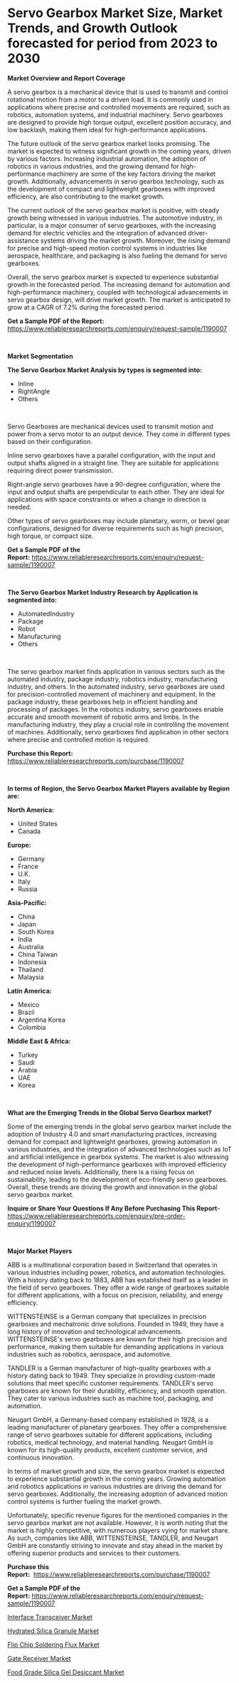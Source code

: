 <p><h1>Servo Gearbox Market Size, Market Trends, and Growth Outlook forecasted for period from 2023 to 2030</h1></p><p><strong>Market Overview and Report Coverage</strong></p>
<p><p>A servo gearbox is a mechanical device that is used to transmit and control rotational motion from a motor to a driven load. It is commonly used in applications where precise and controlled movements are required, such as robotics, automation systems, and industrial machinery. Servo gearboxes are designed to provide high torque output, excellent position accuracy, and low backlash, making them ideal for high-performance applications.</p><p>The future outlook of the servo gearbox market looks promising. The market is expected to witness significant growth in the coming years, driven by various factors. Increasing industrial automation, the adoption of robotics in various industries, and the growing demand for high-performance machinery are some of the key factors driving the market growth. Additionally, advancements in servo gearbox technology, such as the development of compact and lightweight gearboxes with improved efficiency, are also contributing to the market growth.</p><p>The current outlook of the servo gearbox market is positive, with steady growth being witnessed in various industries. The automotive industry, in particular, is a major consumer of servo gearboxes, with the increasing demand for electric vehicles and the integration of advanced driver-assistance systems driving the market growth. Moreover, the rising demand for precise and high-speed motion control systems in industries like aerospace, healthcare, and packaging is also fueling the demand for servo gearboxes.</p><p>Overall, the servo gearbox market is expected to experience substantial growth in the forecasted period. The increasing demand for automation and high-performance machinery, coupled with technological advancements in servo gearbox design, will drive market growth. The market is anticipated to grow at a CAGR of 7.2% during the forecasted period.</p></p>
<p><strong>Get a Sample PDF of the Report:</strong> <a href="https://www.reliableresearchreports.com/enquiry/request-sample/1190007">https://www.reliableresearchreports.com/enquiry/request-sample/1190007</a></p>
<p>&nbsp;</p>
<p><strong>Market Segmentation</strong></p>
<p><strong>The Servo Gearbox Market Analysis by types is segmented into:</strong></p>
<p><ul><li>Inline</li><li>RightAngle</li><li>Others</li></ul></p>
<p>&nbsp;</p>
<p><p>Servo Gearboxes are mechanical devices used to transmit motion and power from a servo motor to an output device. They come in different types based on their configuration. </p><p>Inline servo gearboxes have a parallel configuration, with the input and output shafts aligned in a straight line. They are suitable for applications requiring direct power transmission.</p><p>Right-angle servo gearboxes have a 90-degree configuration, where the input and output shafts are perpendicular to each other. They are ideal for applications with space constraints or when a change in direction is needed.</p><p>Other types of servo gearboxes may include planetary, worm, or bevel gear configurations, designed for diverse requirements such as high precision, high torque, or compact size.</p></p>
<p><strong>Get a Sample PDF of the Report:</strong>&nbsp;<a href="https://www.reliableresearchreports.com/enquiry/request-sample/1190007">https://www.reliableresearchreports.com/enquiry/request-sample/1190007</a></p>
<p>&nbsp;</p>
<p><strong>The Servo Gearbox Market Industry Research by Application is segmented into:</strong></p>
<p><ul><li>AutomatedIndustry</li><li>Package</li><li>Robot</li><li>Manufacturing</li><li>Others</li></ul></p>
<p>&nbsp;</p>
<p><p>The servo gearbox market finds application in various sectors such as the automated industry, package industry, robotics industry, manufacturing industry, and others. In the automated industry, servo gearboxes are used for precision-controlled movement of machinery and equipment. In the package industry, these gearboxes help in efficient handling and processing of packages. In the robotics industry, servo gearboxes enable accurate and smooth movement of robotic arms and limbs. In the manufacturing industry, they play a crucial role in controlling the movement of machines. Additionally, servo gearboxes find application in other sectors where precise and controlled motion is required.</p></p>
<p><strong>Purchase this Report:</strong>&nbsp; <a href="https://www.reliableresearchreports.com/purchase/1190007">https://www.reliableresearchreports.com/purchase/1190007</a></p>
<p>&nbsp;</p>
<p><strong>In terms of Region, the Servo Gearbox Market Players available by Region are:</strong></p>
<p>
    <p> <strong> North America: </strong>
        <ul>
            <li>United States</li>
            <li>Canada</li>
        </ul>
        </p> 
    <p> <strong> Europe: </strong>
        <ul>
            <li>Germany</li>
            <li>France</li>
            <li>U.K.</li>
            <li>Italy</li>
            <li>Russia</li>
        </ul>
        </p> 
    <p> <strong> Asia-Pacific: </strong>
        <ul>
            <li>China</li>
            <li>Japan</li>
            <li>South Korea</li>
            <li>India</li>
            <li>Australia</li>
            <li>China Taiwan</li>
            <li>Indonesia</li>
            <li>Thailand</li>
            <li>Malaysia</li>
        </ul>
        </p> 
    <p> <strong> Latin America: </strong>
        <ul>
            <li>Mexico</li>
            <li>Brazil</li>
            <li>Argentina Korea</li>
            <li>Colombia</li>
        </ul>
        </p> 
    <p> <strong> Middle East & Africa: </strong>
        <ul>
            <li>Turkey</li>
            <li>Saudi</li>
            <li>Arabia</li>
            <li>UAE</li>
            <li>Korea</li>
        </ul>
    </p>
    </p>
<p>&nbsp;</p>
<p><strong>What are the Emerging Trends in the Global Servo Gearbox market?</strong></p>
<p><p>Some of the emerging trends in the global servo gearbox market include the adoption of Industry 4.0 and smart manufacturing practices, increasing demand for compact and lightweight gearboxes, growing automation in various industries, and the integration of advanced technologies such as IoT and artificial intelligence in gearbox systems. The market is also witnessing the development of high-performance gearboxes with improved efficiency and reduced noise levels. Additionally, there is a rising focus on sustainability, leading to the development of eco-friendly servo gearboxes. Overall, these trends are driving the growth and innovation in the global servo gearbox market.</p></p>
<p><strong>Inquire or Share Your Questions If Any Before Purchasing This Report</strong>- <a href="https://www.reliableresearchreports.com/enquiry/pre-order-enquiry/1190007">https://www.reliableresearchreports.com/enquiry/pre-order-enquiry/1190007</a></p>
<p>&nbsp;</p>
<p><strong>Major Market Players</strong></p>
<p><p>ABB is a multinational corporation based in Switzerland that operates in various industries including power, robotics, and automation technologies. With a history dating back to 1883, ABB has established itself as a leader in the field of servo gearboxes. They offer a wide range of gearboxes suitable for different applications, with a focus on precision, reliability, and energy efficiency.</p><p>WITTENSTEINSE is a German company that specializes in precision gearboxes and mechatronic drive solutions. Founded in 1949, they have a long history of innovation and technological advancements. WITTENSTEINSE's servo gearboxes are known for their high precision and performance, making them suitable for demanding applications in various industries such as robotics, aerospace, and automotive.</p><p>TANDLER is a German manufacturer of high-quality gearboxes with a history dating back to 1949. They specialize in providing custom-made solutions that meet specific customer requirements. TANDLER's servo gearboxes are known for their durability, efficiency, and smooth operation. They cater to various industries such as machine tool, packaging, and automation.</p><p>Neugart GmbH, a Germany-based company established in 1928, is a leading manufacturer of planetary gearboxes. They offer a comprehensive range of servo gearboxes suitable for different applications, including robotics, medical technology, and material handling. Neugart GmbH is known for its high-quality products, excellent customer service, and continuous innovation.</p><p>In terms of market growth and size, the servo gearbox market is expected to experience substantial growth in the coming years. Growing automation and robotics applications in various industries are driving the demand for servo gearboxes. Additionally, the increasing adoption of advanced motion control systems is further fueling the market growth.</p><p>Unfortunately, specific revenue figures for the mentioned companies in the servo gearbox market are not available. However, it is worth noting that the market is highly competitive, with numerous players vying for market share. As such, companies like ABB, WITTENSTEINSE, TANDLER, and Neugart GmbH are constantly striving to innovate and stay ahead in the market by offering superior products and services to their customers.</p></p>
<p><strong>Purchase this Report:</strong>&nbsp;&nbsp;<a href="https://www.reliableresearchreports.com/purchase/1190007">https://www.reliableresearchreports.com/purchase/1190007</a></p>
<p></p>
<p><strong>Get a Sample PDF of the Report:</strong>&nbsp;<a href="https://www.reliableresearchreports.com/enquiry/request-sample/1190007">https://www.reliableresearchreports.com/enquiry/request-sample/1190007</a></p>
<p><p><a href="https://www.linkedin.com/pulse/interface-transceiver-market-challenges-opportunities-growth-vxgje/">Interface Transceiver Market</a></p><p><a href="https://medium.com/@loretamusaj85/hydrated-silica-granule-market-analysis-and-sze-forecasted-for-period-from-2023-to-2030-11bcdd1a339e">Hydrated Silica Granule Market</a></p><p><a href="https://medium.com/@anamariaagolli86/flip-chip-soldering-flux-market-insights-into-market-cagr-market-trends-and-growth-strategies-eaae729808e7">Flip Chip Soldering Flux Market</a></p><p><a href="https://www.linkedin.com/pulse/gate-receiver-market-size-share-global-analysis-report-2023-68yne/">Gate Receiver Market</a></p><p><a href="https://medium.com/@greisdukagjini2014/food-grade-silica-gel-desiccant-market-size-market-outlook-and-market-forecast-2023-to-2030-59dfdbf82198">Food Grade Silica Gel Desiccant Market</a></p></p>